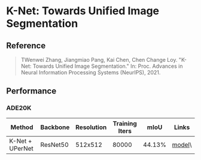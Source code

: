 # K-Net: Towards Unified Image Segmentation


## Reference

> TWenwei Zhang, Jiangmiao Pang, Kai Chen, Chen Change Loy. "K-Net: Towards Unified Image Segmentation." In: Proc. Advances in Neural Information Processing Systems (NeurIPS), 2021.

## Performance

### ADE20K

| Method          |  Backbone   |    Resolution |  Training Iters   |   mIoU   | Links      |
|-----------------|-----|-----|-----|-----|------------|
| K-Net + UPerNet |  ResNet50   | 512x512    |  80000   |  44.13%   | [model](https://paddleseg.bj.bcebos.com/dygraph/cityscapes/knet_resnet50_ade20k_512x512_80k/model.pdparams)\ |[log](https://paddleseg.bj.bcebos.com/dygraph/cityscapes/knet_resnet50_ade20k_512x512_80k/train.log)|
